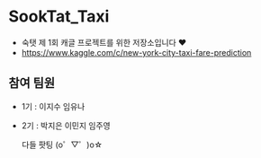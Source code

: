 # SookTat_Taxi

- 숙탯 제 1회 캐글 프로젝트를 위한 저장소입니다 ❤ 
- https://www.kaggle.com/c/new-york-city-taxi-fare-prediction

## 참여 팀원
- 1기 : 이지수 임유나
- 2기 : 박지은 이민지 임주영
  
  다들 팟팅 (o゜▽゜)o☆

